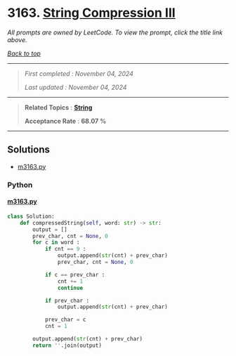 # 3163. [String Compression III](<https://leetcode.com/problems/string-compression-iii>)

*All prompts are owned by LeetCode. To view the prompt, click the title link above.*

*[Back to top](<../README.md>)*

------

> *First completed : November 04, 2024*
>
> *Last updated : November 04, 2024*

------

> **Related Topics** : **[String](<by_topic/String.md>)**
>
> **Acceptance Rate** : **68.07 %**

------

## Solutions

- [m3163.py](<../my-submissions/m3163.py>)
### Python
#### [m3163.py](<../my-submissions/m3163.py>)
```Python
class Solution:
    def compressedString(self, word: str) -> str:
        output = []
        prev_char, cnt = None, 0
        for c in word :
            if cnt == 9 :
                output.append(str(cnt) + prev_char)
                prev_char, cnt = None, 0

            if c == prev_char :
                cnt += 1
                continue

            if prev_char :
                output.append(str(cnt) + prev_char)

            prev_char = c
            cnt = 1

        output.append(str(cnt) + prev_char)
        return ''.join(output)

```

